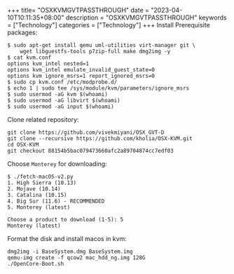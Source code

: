 +++
title= "OSXKVMGVTPASSTHROUGH"
date = "2023-04-10T10:11:35+08:00"
description = "OSXKVMGVTPASSTHROUGH"
keywords = ["Technology"]
categories = ["Technology"]
+++
Install Prerequisite packages:     

```
$ sudo apt-get install qemu uml-utilities virt-manager git \
    wget libguestfs-tools p7zip-full make dmg2img -y
$ cat kvm.conf 
options kvm_intel nested=1
options kvm_intel emulate_invalid_guest_state=0
options kvm ignore_msrs=1 report_ignored_msrs=0
$ sudo cp kvm.conf /etc/modprobe.d/
$ echo 1 | sudo tee /sys/module/kvm/parameters/ignore_msrs
$ sudo usermod -aG kvm $(whoami)
$ sudo usermod -aG libvirt $(whoami)
$ sudo usermod -aG input $(whoami)
```

Clone related repository:     

```
git clone https://github.com/vivekmiyani/OSX_GVT-D
git clone --recursive https://github.com/kholia/OSX-KVM.git
cd OSX-KVM
git checkout 88154b5bac079473660afc2a89704874cc7edf03
```
Choose `Monterey` for downloading:     

```
$ ./fetch-macOS-v2.py 
1. High Sierra (10.13)
2. Mojave (10.14)
3. Catalina (10.15)
4. Big Sur (11.6) - RECOMMENDED
5. Monterey (latest)

Choose a product to download (1-5): 5
Monterey (latest)
```
Format the disk and install macos in kvm:   

```
dmg2img -i BaseSystem.dmg BaseSystem.img
qemu-img create -f qcow2 mac_hdd_ng.img 128G
./OpenCore-Boot.sh
```

